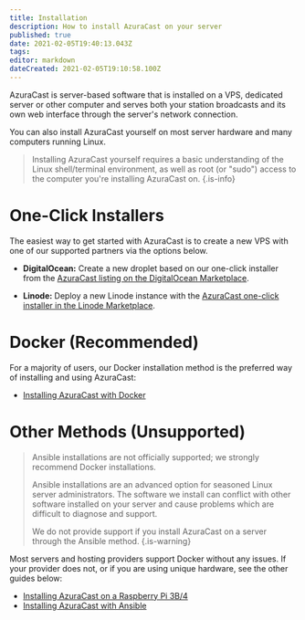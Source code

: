 ```yaml
---
title: Installation
description: How to install AzuraCast on your server
published: true
date: 2021-02-05T19:40:13.043Z
tags: 
editor: markdown
dateCreated: 2021-02-05T19:10:58.100Z
---
```


AzuraCast is server-based software that is installed on a VPS, dedicated server or other computer and serves both your station broadcasts and its own web interface through the server's network connection.

You can also install AzuraCast yourself on most server hardware and many computers running Linux.

> Installing AzuraCast yourself requires a basic understanding of the Linux shell/terminal environment, as well as root (or "sudo") access to the computer you're installing AzuraCast on.
{.is-info}


# One-Click Installers

The easiest way to get started with AzuraCast is to create a new VPS with one of our supported partners via the options below.

- **DigitalOcean:** Create a new droplet based on our one-click installer from the [AzuraCast listing on the DigitalOcean Marketplace](https://marketplace.digitalocean.com/apps/azuracast?refcode=1023fa8af513).

- **Linode:** Deploy a new Linode instance with the [AzuraCast one-click installer in the Linode Marketplace](https://www.linode.com/marketplace/apps/linode/azuracast/?r=68daf2976efcb77d2e3d4ced67a02b031edc3ba1).

# Docker (Recommended)
For a majority of users, our Docker installation method is the preferred way of installing and using AzuraCast:

- [Installing AzuraCast with Docker](/en/getting-started/installation/docker)

# Other Methods (Unsupported)


> Ansible installations are not officially supported; we strongly recommend Docker installations.
> 
> Ansible installations are an advanced option for seasoned Linux server administrators. The software we install can conflict with other software installed on your server and cause problems which are difficult to diagnose and support.
> 
> We do not provide support if you install AzuraCast on a server through the Ansible method.
{.is-warning}

Most servers and hosting providers support Docker without any issues. If your provider does not, or if you are using unique hardware, see the other guides below:

- [Installing AzuraCast on a Raspberry Pi 3B/4](/en/getting-started/installation/raspberry-pi)
- [Installing AzuraCast with Ansible](/en/getting-started/installation/ansible)

